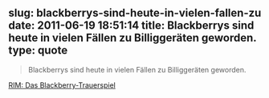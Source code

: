 slug: blackberrys-sind-heute-in-vielen-fallen-zu
date: 2011-06-19 18:51:14
title: Blackberrys sind heute in vielen Fällen zu Billiggeräten geworden.
type: quote
---

> Blackberrys sind heute in vielen Fällen zu Billiggeräten geworden.

[RIM: Das Blackberry-Trauerspiel](http://www.faz.net/artikel/C30106/rim-das-blackberry-trauerspiel-30442275.html)
